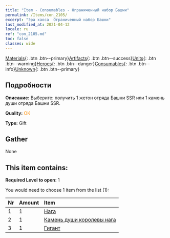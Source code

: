 ```yaml
---
title: "Item - Consumables - Ограниченный набор Башни"
permalink: /Items/con_2105/
excerpt: "Эра хаоса  Ограниченный набор Башни"
last_modified_at: 2021-04-12
locale: ru
ref: "con_2105.md"
toc: false
classes: wide
---
```

 [Materials](/ru/Items/){: .btn .btn--primary}[Artifacts](/ru/Items/Artifacts/){: .btn .btn--success}[Units](/ru/Items/Units/){: .btn .btn--warning}[Heroes](/ru/Items/Heroes/){: .btn .btn--danger}[Consumables](/ru/Items/Consumables/){: .btn .btn--info}[Unknown](/ru/Items/Unknown/){: .btn .btn--primary}

## Подробности
 **Описание:** Выберите: получить 1 жетон отряда Башни SSR или 1 камень души отряда Башни SSR.

 **Quality:** <span style="color: #FF8C00">OK</span>

 **Type:** Gift

## Gather

  None

## This item contains:

 **Required Level to open:** 1

 You would need to choose 1 item from the list (1):

  | Nr | Amount |     Item    |
  |:---|:-------|:------------|
  | 1 | 1 | [Нага](/ru/Items/unt_240/) | 
  | 2 | 1 | [Камень души королевы нага](/ru/Items/unt_325/) | 
  | 3 | 1 | [Гигант](/ru/Items/unt_241/) | 
